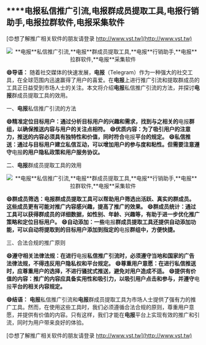 ## ****电报**私信推广引流,**电报**群成员提取工具,**电报**行销助手,**电报**拉群软件,**电报**采集软件**

[😍想了解推广相关软件的朋友请登录 http://www.vst.tw](http://www.vst.tw)

 <center><img src="https://vst.tw/MP4/tuiguang/png/6.png" alt="**电报**私信推广引流,**电报**群成员提取工具,**电报**行销助手,**电报**拉群软件,**电报**采集软件"></center>

**😄导语：**
随着社交媒体的快速发展，**电报**（Telegram）作为一种强大的社交工具，在全球范围内迅速赢得了用户的喜爱。在**电报**上进行推广引流和提取群成员的工具正日益受到市场人士的关注。本文将介绍**电报**私信推广引流的方法，并探讨**电报**群成员提取工具的效用。

一、**电报**私信推广引流的方法

**😄精准定位目标用户：通过分析目标用户的兴趣和需求，找到与之相关的**电报**群组，以确保推送内容与用户的关注点相符。**
**😄优质内容：为了吸引用户的注意力，推送的内容必须具有独特性和价值，同时符合**电报**平台的规定。**
**😄私信推送：通过与目标用户建立私信互动，可以增加用户的参与度和粘性。但需要注意遵守**电报**的用户隐私政策和用户服务协议。**

二、**电报**群成员提取工具的效用

 <center><img src="https://vst.tw/MP4/tuiguang/png/8.png" alt="**电报**私信推广引流,**电报**群成员提取工具,**电报**行销助手,**电报**拉群软件,**电报**采集软件"></center>

**😄群成员筛选：**电报**群成员提取工具可以帮助用户筛选出活跃、真实的群成员。这些成员更有可能对推广内容感兴趣，提高了推广的效果。**
**😄群成员统计：通过工具可以获得群成员的详细数据，如性别、年龄、兴趣等，有助于进一步优化推广策略和定位目标用户。**
**😄自动添加：一些**电报**群成员提取工具还提供自动添加功能，可以自动将提取到的目标用户添加到指定的**电报**群组中，方便快捷。**

三、合法合规的推广原则

**😄遵守相关法律法规：在进行**电报**私信推广引流时，必须遵守当地和国家的广告法律法规，不得违反用户隐私权和平台规定。**
**😄尊重用户意愿：在进行私信推送时，应尊重用户的选择，不进行骚扰式推送，避免对用户造成不适。**
**😄提供有价值的内容：推广的内容应具备实用性和吸引力，以吸引用户点击和参与，并遵守**电报**平台的相关内容规定。**

**😄结语：**
**电报**私信推广引流和**电报**群成员提取工具为市场人士提供了强有力的推广工具。然而，在使用这些工具时，我们必须遵循合法合规的原则，尊重用户意愿，并提供有价值的内容。只有这样，我们才能在**电报**平台上实现有效的推广和引流，同时为用户带来良好的体验。

[😍想了解推广相关软件的朋友请登录 http://www.vst.tw](http://www.vst.tw)




